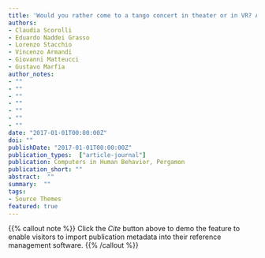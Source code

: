 ```yaml
---
title: 'Would you rather come to a tango concert in theater or in VR? Aesthetic emotions & social presence in musical experiences, either live, 2D or 3D'
authors:
- Claudia Scorolli
- Eduardo Naddei Grasso
- Lorenzo Stacchio
- Vincenzo Armandi
- Giovanni Matteucci
- Gustavo Marfia
author_notes:
- ""
- ""
- ""
- ""
- ""
- ""
- ""
date: "2017-01-01T00:00:00Z"
doi: ""
publishDate: "2017-01-01T00:00:00Z"
publication_types:  ["article-journal"]
publication: Computers in Human Behavior, Pergamon
publication_short: ""
abstract:  ""
summary:  ""
tags:
- Source Themes
featured: true
---
```

{{% callout note %}}
 Click the *Cite* button above to demo the feature to enable visitors to import publication metadata into their reference management software. 
{{% /callout %}}
